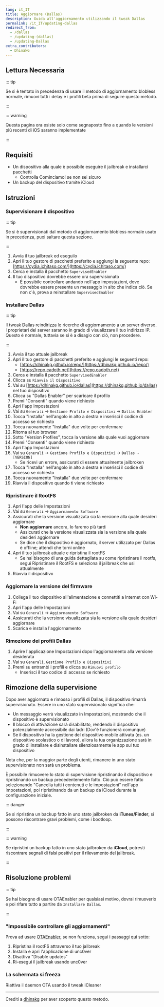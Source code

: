 ```yaml
---
lang: it_IT
title: Aggiornare (Dallas)
description: Guida all'aggiornamento utilizzando il tweak Dallas
permalink: /it_IT/updating-dallas
redirect_from:
  - /dallas
  - /updating-(dallas)
  - /updating-Dallas
extra_contributors:
  - DhinakG
---
```


## Lettura Necessaria

::: tip

Se si è tentato in precedenza di usare il metodo di aggiornamento blobless normale, rimuovi tutti i delay e i profili beta prima di seguire questo metodo.

:::

::: warning

Questa pagina ora esiste solo come segnaposto fino a quando le versioni più recenti di iOS saranno implementate

:::

## Requisiti

- Un dispositivo alla quale è possibile eseguire il jailbreak e installarci pacchetti
    - Controlla <router-link to="/it_IT/get-started">Cominciamo!</router-link> se non sei sicuro
- Un backup del dispositivo tramite iCloud

## Istruzioni

### Supervisionare il dispositivo

::: tip

Se si è supervisionati dal metodo di aggiornamento blobless normale usato in precedenza, puoi saltare questa sezione.

:::

1. Avvia il tuo jailbreak ed eseguilo
1. Apri il tuo gestore di pacchetti preferito e aggiungi la seguente repo: [https://cydia.ichitaso.com/](https://cydia.ichitaso.com/)
1. Cerca e installa il pacchetto `SupervisedEnabler`
1. Il tuo dispositivo dovrebbe essere ora supervisionato
    - È possibile controllare andando nell'app impostazioni, dove dovrebbe essere presente un messaggio in alto che indica ciò. Se non c'è, prova a reinstallare `SupervisedEnabler`


### Installare Dallas

::: tip

Il tweak Dallas reindirizza le ricerche di aggiornamento a un server diverso. I proprietari del server saranno in grado di visualizzare il tuo indirizzo IP. Questo è normale, tuttavia se si è a disagio con ciò, non procedere.

:::

1. Avvia il tuo attuale jailbreak
1. Apri il tuo gestore di pacchetti preferito e aggiungi le seguenti repo:
    - [https://dhinakg.github.io/repo/](https://dhinakg.github.io/repo/)
    - [https://repo.cadoth.net](https://repo.cadoth.net)
1. Cerca e installa il pacchetto `SupervisedEnabler`
1. Clicca su `Riavvia il Dispositivo`
1. Vai su [https://dhinakg.github.io/dallas](https://dhinakg.github.io/dallas) nel tuo dispositivo
1. Clicca su "Dallas Enabler" per scaricare il profilo
1. Premi "Consenti" quando viene richiesto
1. Apri l'app Impostazioni
1. Vai su `Generali` -> `Gestione Profilo e Dispositivi` -> `Dallas Enabler `
1. Tocca "Installa" nell'angolo in alto a destra e inserisci il codice di accesso se richiesto
1. Tocca nuovamente "Installa" due volte per confermare
1. Ritorna al tuo browser
1. Sotto "Version Profiles", tocca la versione alla quale vuoi aggiornare
1. Premi "Consenti" quando viene richiesto
1. Apri l'app Impostazioni
1. Vai su `Generali` -> `Gestione Profilo e Dispositivi` -> `Dallas - [VERSION]`
    - Se ricevi un errore, assicurati di essere attualmente jailbroken
1. Tocca "Installa" nell'angolo in alto a destra e inserisci il codice di accesso se richiesto
1. Tocca nuovamente "Installa" due volte per confermare
1. Riavvia il dispositivo quando ti viene richiesto

### Ripristinare il RootFS

1. Apri l'app delle Impostazioni
1. Vai su `Generali` -> `Aggiornamento Software`
1. Assicurati che la versione visualizzata sia la versione alla quale desideri aggiornare
    - **Non aggiornare** ancora, lo faremo più tardi
    - Assicurati che la versione visualizzata sia la versione alla quale desideri aggiornare
    - Se dice che il dispositivo è aggiornato, il server utilizzato per Dallas è offline; attendi che torni online
1. Apri il tuo jailbreak attuale e ripristina il rootFS
    - Se hai bisogno di una guida dettagliata su come ripristinare il rootfs, segui <router-link to="/it_IT/restoring-rootfs">Ripristinare il RootFS</router-link> e seleziona il jailbreak che usi attualmente
1. Riavvia il dispositivo

### Aggiornare la versione del firmware

1. Collega il tuo dispositivo all'alimentazione e connettiti a Internet con Wi-Fi
1. Apri l'app delle Impostazioni
1. Vai su `Generali` -> `Aggiornamento Software`
1. Assicurati che la versione visualizzata sia la versione alla quale desideri aggiornare
1. Scarica e installa l'aggiornamento

### Rimozione dei profili Dallas

1. Aprire l'applicazione Impostazioni dopo l'aggiornamento alla versione desiderata
1. Vai su `Generali`, `Gestione Profilo e Dispositivi`
1. Premi su entrambi i profili e clicca su `Rimuovi profilo`
    - Inserisci il tuo codice di accesso se richiesto

## Rimozione della supervisione

Dopo aver aggiornato e rimosso i profili di Dallas, il dispositivo rimarrà supervisionato. Essere in uno stato supervisionato significa che:

- Un messaggio verrà visualizzato in Impostazioni, mostrando che il dispositivo è supervisionato
- Il blocco di attivazione sarà disabilitato, rendendo il dispositivo potenzialmente accessibile dai ladri (Dov'è funzionerà comunque)
- Se il dispositivo ha la gestione del dispositivo mobile attivata (es. un dispositivo scolastico o di lavoro), allora la tua organizzazione sarà in grado di installare e disinstallare silenziosamente le app sul tuo dispositivo

Nota che, per la maggior parte degli utenti, rimanere in uno stato supervisionato non sarà un problema.

È possibile rimuovere lo stato di supervisione ripristinando il dispositivo e ripristinando un backup precedentemente fatto. Ciò può essere fatto selezionando "Cancella tutti i contenuti e le impostazioni" nell'app Impostazioni, poi ripristinando da un backup da iCloud durante la configurazione iniziale.

::: danger

Se si ripristina un backup fatto in uno stato jailbroken da **iTunes/Finder**, si possono riscontrare gravi problemi, come i bootloop.

:::

::: warning

Se ripristini un backup fatto in uno stato jailbroken da **iCloud**, potresti riscontrare segnali di falsi positivi per il rilevamento del jailbreak.

:::

## Risoluzione problemi

::: tip

Se hai bisogno di usare OTAEnabler per qualsiasi motivo, dovrai rimuoverlo e poi rifare tutto a partire da `Installare Dallas`.

:::

### "Impossibile controllare gli aggiornamenti"

Prova ad usare [OTAEnabler](https://repo.cadoth.net/), se non funziona, segui i passaggi qui sotto:

1. Ripristina il rootFS attraverso il tuo jailbreak
1. Installa e apri <router-link to="/it_IT/installing-unc0ver">l'applicazione</router-link> di unc0ver
1. Disattiva "Disable updates"
1. Ri-esegui il jailbreak usando unc0ver

### La schermata si freeza

Riattiva il daemon OTA usando il tweak iCleaner

---

Crediti a [dhinakg](https://github.com/dhinakg/) per aver scoperto questo metodo.
